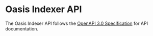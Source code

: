 # Oasis Indexer API

The Oasis Indexer API follows the [OpenAPI 3.0 Specification](https://swagger.io/specification/) for API documentation.
